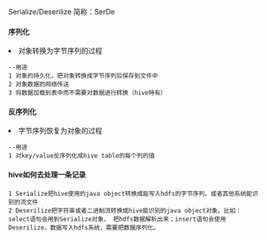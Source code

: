 Serialize/Deserilize
简称：SerDe

#### 序列化
<li>对象转换为字节序列的过程

```
--用途
1 对象的持久化，把对象转换成字节序列后保存到文件中
2 对象数据的网络传送
3 将数据加载到表中而不需要对数据进行转换（hive特有）
```

#### 反序列化
<li>字节序列恢复为对象的过程

```
--用途
1 对key/value反序列化成hive table的每个列的值
```
#### hive如何去处理一条记录

```
1 Serialize把hive使用的java object转换成能写入hdfs的字节序列，或者其他系统能识别的流文件
2 Deserilize把字符串或者二进制流转换成hive能识别的java object对象。比如：select语句会用到Serialize对象， 把hdfs数据解析出来；insert语句会使用Deserilize，数据写入hdfs系统，需要把数据序列化。
```





